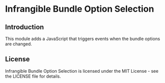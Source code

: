 # Infrangible Bundle Option Selection

## Introduction

This module adds a JavaScript that triggers events when the bundle options are changed.

## License

Infrangible Bundle Option Selection is licensed under the MIT License - see the LICENSE file for details.
